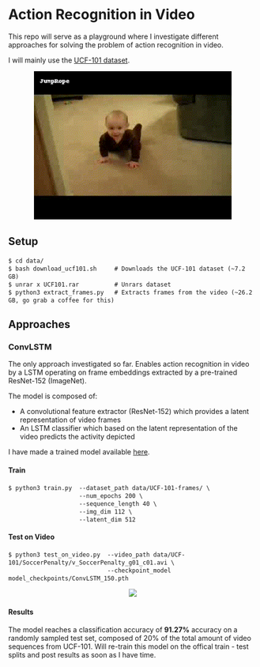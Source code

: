 # Action Recognition in Video

This repo will serve as a playground where I investigate different approaches for solving the problem of action recognition in video.

I will mainly use the [UCF-101 dataset](https://www.crcv.ucf.edu/data/UCF101.php).

<p align="center">
    <img src="assets/crawling.gif" width="400"\>
</p>

## Setup

```
$ cd data/              
$ bash download_ucf101.sh     # Downloads the UCF-101 dataset (~7.2 GB)
$ unrar x UCF101.rar          # Unrars dataset
$ python3 extract_frames.py   # Extracts frames from the video (~26.2 GB, go grab a coffee for this)
```

## Approaches

### ConvLSTM

The only approach investigated so far. Enables action recognition in video by a LSTM operating on frame embeddings extracted by a pre-trained ResNet-152 (ImageNet).

The model is composed of:
* A convolutional feature extractor (ResNet-152) which provides a latent representation of video frames
* An LSTM classifier which based on the latent representation of the video predicts the activity depicted

I have made a trained model available [here](https://drive.google.com/open?id=1GlpN0m9uLbI9dg1ARbW9hDEf-VWe4Asl).

#### Train

```
$ python3 train.py  --dataset_path data/UCF-101-frames/ \
                    --num_epochs 200 \
                    --sequence_length 40 \
                    --img_dim 112 \
                    --latent_dim 512
```

#### Test on Video

```
$ python3 test_on_video.py  --video_path data/UCF-101/SoccerPenalty/v_SoccerPenalty_g01_c01.avi \
                            --checkpoint_model model_checkpoints/ConvLSTM_150.pth
```

<p align="center">
    <img src="assets/penalty.gif" width="400"\>
</p>

#### Results

The model reaches a classification accuracy of **91.27%** accuracy on a randomly sampled test set, composed of 20% of the total amount of video sequences from UCF-101. Will re-train this model on the offical train - test splits and post results as soon as I have time.

